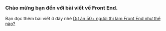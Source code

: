 ### Chào mừng bạn đến với bài viết về Front End.
Bạn đọc thêm bài viết ở đây nhé [Dự án 50+ người thì làm Front End như thế nào?](https://lapth.github.io/FE-User-Management/)
